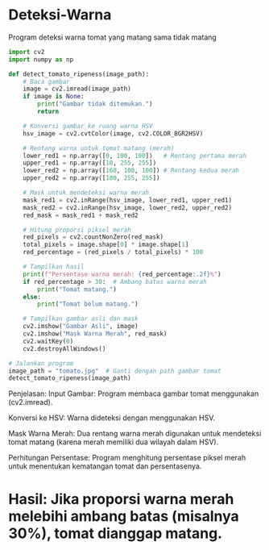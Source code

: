 # Deteksi-Warna
Program deteksi warna tomat yang matang sama tidak matang
```python
import cv2
import numpy as np

def detect_tomato_ripeness(image_path):
    # Baca gambar
    image = cv2.imread(image_path)
    if image is None:
        print("Gambar tidak ditemukan.")
        return

    # Konversi gambar ke ruang warna HSV
    hsv_image = cv2.cvtColor(image, cv2.COLOR_BGR2HSV)

    # Rentang warna untuk tomat matang (merah)
    lower_red1 = np.array([0, 100, 100])   # Rentang pertama merah
    upper_red1 = np.array([10, 255, 255])
    lower_red2 = np.array([160, 100, 100]) # Rentang kedua merah
    upper_red2 = np.array([180, 255, 255])

    # Mask untuk mendeteksi warna merah
    mask_red1 = cv2.inRange(hsv_image, lower_red1, upper_red1)
    mask_red2 = cv2.inRange(hsv_image, lower_red2, upper_red2)
    red_mask = mask_red1 + mask_red2

    # Hitung proporsi piksel merah
    red_pixels = cv2.countNonZero(red_mask)
    total_pixels = image.shape[0] * image.shape[1]
    red_percentage = (red_pixels / total_pixels) * 100

    # Tampilkan hasil
    print(f"Persentase warna merah: {red_percentage:.2f}%")
    if red_percentage > 30:  # Ambang batas warna merah
        print("Tomat matang.")
    else:
        print("Tomat belum matang.")

    # Tampilkan gambar asli dan mask
    cv2.imshow("Gambar Asli", image)
    cv2.imshow("Mask Warna Merah", red_mask)
    cv2.waitKey(0)
    cv2.destroyAllWindows()

# Jalankan program
image_path = "tomato.jpg"  # Ganti dengan path gambar tomat
detect_tomato_ripeness(image_path)
```
Penjelasan:
Input Gambar: Program membaca gambar tomat menggunakan (cv2.imread).

Konversi ke HSV: Warna dideteksi dengan menggunakan HSV.

Mask Warna Merah: Dua rentang warna merah digunakan untuk mendeteksi tomat matang (karena merah memiliki dua wilayah dalam HSV).

Perhitungan Persentase: Program menghitung persentase piksel merah untuk menentukan kematangan tomat dan persentasenya.

# Hasil: Jika proporsi warna merah melebihi ambang batas (misalnya 30%), tomat dianggap matang.
